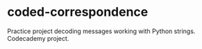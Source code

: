 # coded-correspondence
Practice project decoding messages working with Python strings. Codecademy project.
